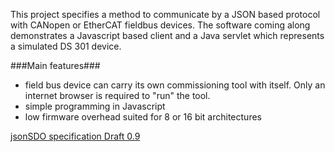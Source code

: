 This project specifies a method to communicate by a JSON based protocol with CANopen or EtherCAT fieldbus devices. The software coming along demonstrates a Javascript based client and a Java servlet which represents a simulated DS 301 device.


###Main features###

  * field bus device can carry its own commissioning tool with itself. Only an internet browser is required to "run" the tool.
  * simple programming in Javascript
  * low firmware overhead suited for 8 or 16 bit architectures

[jsonSDO specification Draft 0.9](https://docs.google.com/document/d/1j3yUVEmsxnOBBB19LbzMEYxscYk4e9PyDWWQKRhO504/edit?usp=sharing)
